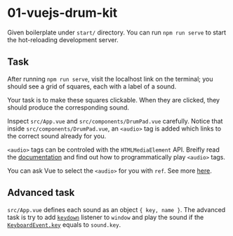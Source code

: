 # 01-vuejs-drum-kit

Given boilerplate under `start/` directory. You can run `npm run serve` to start the hot-reloading development server.

## Task

After running `npm run serve`, visit the localhost link on the terminal; you should see a grid of squares, each with a label of a sound.

Your task is to make these squares clickable. When they are clicked, they should produce the corresponding sound.

Inspect `src/App.vue` and `src/components/DrumPad.vue` carefully. Notice that inside `src/components/DrumPad.vue`, an `<audio>` tag is added which links to the correct sound already for you.

`<audio>` tags can be controled with the `HTMLMediaElement` API. Breifly read the [documentation](https://developer.mozilla.org/en-US/docs/Web/API/HTMLMediaElement) and find out how to programmatically play `<audio>` tags.

You can ask Vue to select the `<audio>` for you with `ref`. See more [here](https://vuejs.org/v2/api/#ref).

## Advanced task

`src/App.vue` defines each sound as an object `{ key, name }`. The advanced task is try to add [`keydown`](https://developer.mozilla.org/en-US/docs/Web/Events/keydown) listener to `window` and play the sound if the [`KeyboardEvent.key`](https://developer.mozilla.org/en-US/docs/Web/API/KeyboardEvent/key) equals to `sound.key`.
